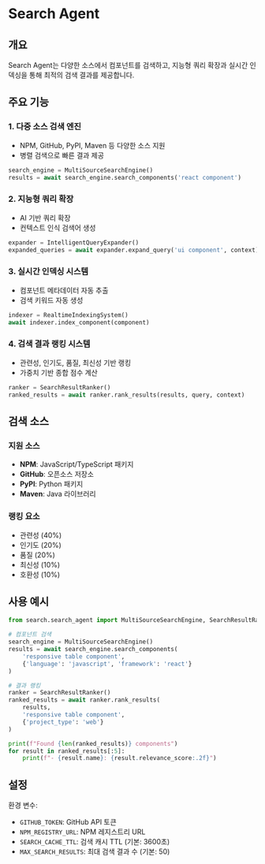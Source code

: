 # Search Agent

## 개요
Search Agent는 다양한 소스에서 컴포넌트를 검색하고, 지능형 쿼리 확장과 실시간 인덱싱을 통해 최적의 검색 결과를 제공합니다.

## 주요 기능

### 1. 다중 소스 검색 엔진
- NPM, GitHub, PyPI, Maven 등 다양한 소스 지원
- 병렬 검색으로 빠른 결과 제공

```python
search_engine = MultiSourceSearchEngine()
results = await search_engine.search_components('react component')
```

### 2. 지능형 쿼리 확장
- AI 기반 쿼리 확장
- 컨텍스트 인식 검색어 생성

```python
expander = IntelligentQueryExpander()
expanded_queries = await expander.expand_query('ui component', context)
```

### 3. 실시간 인덱싱 시스템
- 컴포넌트 메타데이터 자동 추출
- 검색 키워드 자동 생성

```python
indexer = RealtimeIndexingSystem()
await indexer.index_component(component)
```

### 4. 검색 결과 랭킹 시스템
- 관련성, 인기도, 품질, 최신성 기반 랭킹
- 가중치 기반 종합 점수 계산

```python
ranker = SearchResultRanker()
ranked_results = await ranker.rank_results(results, query, context)
```

## 검색 소스

### 지원 소스
- **NPM**: JavaScript/TypeScript 패키지
- **GitHub**: 오픈소스 저장소
- **PyPI**: Python 패키지
- **Maven**: Java 라이브러리

### 랭킹 요소
- 관련성 (40%)
- 인기도 (20%)
- 품질 (20%)
- 최신성 (10%)
- 호환성 (10%)

## 사용 예시

```python
from search.search_agent import MultiSourceSearchEngine, SearchResultRanker

# 컴포넌트 검색
search_engine = MultiSourceSearchEngine()
results = await search_engine.search_components(
    'responsive table component',
    {'language': 'javascript', 'framework': 'react'}
)

# 결과 랭킹
ranker = SearchResultRanker()
ranked_results = await ranker.rank_results(
    results, 
    'responsive table component',
    {'project_type': 'web'}
)

print(f"Found {len(ranked_results)} components")
for result in ranked_results[:5]:
    print(f"- {result.name}: {result.relevance_score:.2f}")
```

## 설정

환경 변수:
- `GITHUB_TOKEN`: GitHub API 토큰
- `NPM_REGISTRY_URL`: NPM 레지스트리 URL
- `SEARCH_CACHE_TTL`: 검색 캐시 TTL (기본: 3600초)
- `MAX_SEARCH_RESULTS`: 최대 검색 결과 수 (기본: 50)